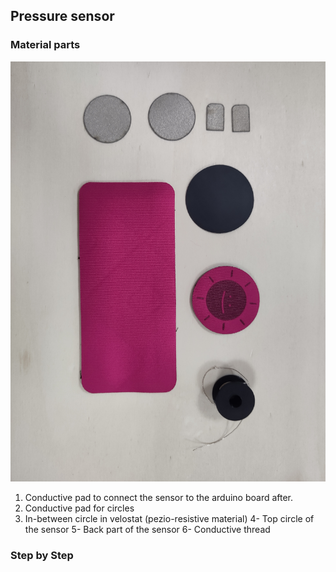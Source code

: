 ## Pressure sensor

### Material parts
![pressure_tuto_1](img_sources_tuto/tuto-pressure-1.jpg)
1. Conductive pad to connect the sensor to the arduino board after.
2. Conductive pad for circles
3. In-between circle in velostat (pezio-resistive material)
4- Top circle of the sensor
5- Back part of the sensor
6- Conductive thread

### Step by Step

